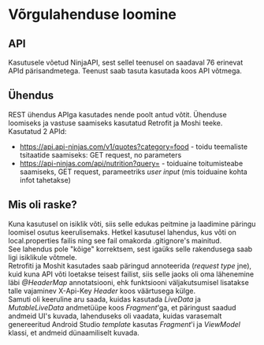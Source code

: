 # Võrgulahenduse loomine
## API
Kasutusele võetud NinjaAPI, sest sellel teenusel on saadaval 76 erinevat APId pärisandmetega. Teenust saab tasuta kasutada koos API võtmega.
## Ühendus
REST ühendus APIga kasutades nende poolt antud võtit. Ühenduse loomiseks ja vastuse saamiseks kasutatud Retrofit ja Moshi teeke.\
Kasutatud 2 APId:
* https://api.api-ninjas.com/v1/quotes?category=food - toidu teemaliste tsitaatide saamiseks: GET request, no parameters
* https://api-ninjas.com/api/nutrition?query= - toiduaine toitumisteabe saamiseks, GET request, parameetriks _user input_ (mis toiduaine kohta infot tahetakse)

## Mis oli raske?
Kuna kasutusel on isiklik võti, siis selle edukas peitmine ja laadimine päringu loomisel osutus keerulisemaks. Hetkel kasutusel lahendus, kus võti on local.properties failis ning see fail omakorda .gitignore's mainitud.\
See lahendus pole "kõige" korrektsem, sest igaüks selle rakendusega saab ligi isiklikule võtmele.\
Retrofiti ja Moshit kasutades saab päringud annoteerida (_request type_ jne), kuid kuna API võti loetakse teisest failist, siis selle jaoks oli oma lähenemine läbi _@HeaderMap_ annotatsiooni, ehk funktsiooni väljakutsumisel lisatakse talle vajaminev X-Api-Key _Header_ koos väärtusega külge.\
Samuti oli keeruline aru saada, kuidas kasutada _LiveData_ ja _MutableLiveData_ andmetüüpe koos _Fragment_'ga, et päringust saadud andmeid UI's kuvada, lahenduseks oli vaadata, kuidas varasemalt genereeritud Android Studio _template_ kasutas _Fragment_'i ja _ViewModel_ klassi, et andmeid dünaamiliselt kuvada.
